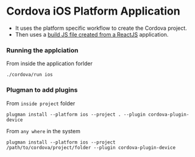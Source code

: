Cordova iOS Platform Application
=============================
 - It uses the platform specific workflow to create the Cordova project.
 - Then uses a [build JS file created from a ReactJS][1] application.

### Running the applciation

 From inside the application forlder
```
./cordova/run ios
```


### Plugman to add plugins

 From `inside project` folder
```
plugman install --platform ios --project . --plugin cordova-plugin-device
```
 
 From `any where` in the system
```
plugman install --platform ios --project /path/to/cordova/project/folder --plugin cordova-plugin-device
```



[1]: https://github.com/saumya/CordReact-JS

